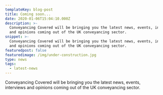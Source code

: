 ```yaml
---
templateKey: blog-post
title: Coming soon...
date: 2020-01-06T15:04:10.000Z
description: >-
  Conveyancing Covered will be bringing you the latest news, events, interviews
  and opinions coming out of the UK conveyancing sector.
snippet: >-
  Conveyancing Covered will be bringing you the latest news, events, interviews
  and opinions coming out of the UK conveyancing sector.
featuredpost: false
featuredimage: /img/under-construction.jpg
type: news
tags:
  - latest-news
---
```

Conveyancing Covered will be bringing you the latest news, events, interviews and opinions coming out of the UK conveyancing sector.
